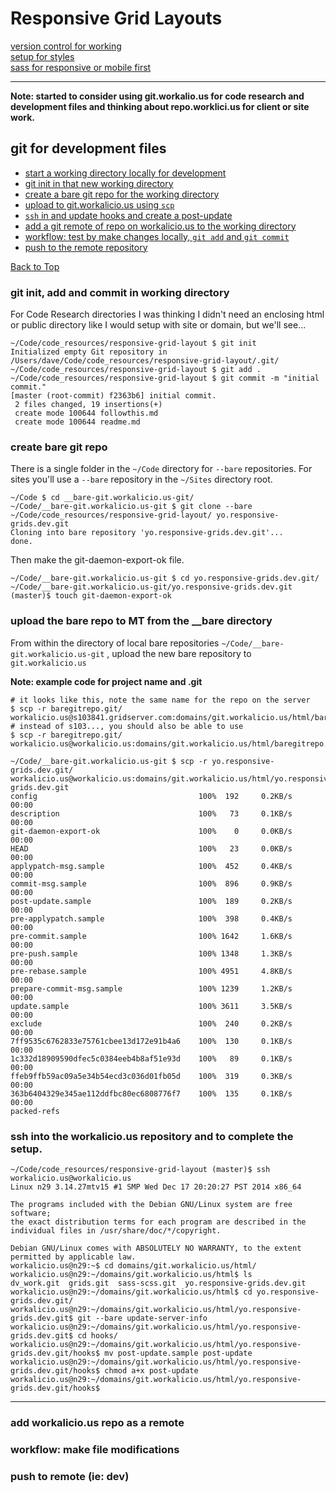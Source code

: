 # Responsive Grid Layouts

<a name="top"></a>


[version control for working](#working-version-control)   
[setup for styles](#setup-styles)  
[sass for responsive or mobile first](#responsive-mobile)  

- - -

**Note: started to consider using git.workalio.us for code research and development files and thinking about repo.worklici.us for client or site work.** 

<a name="working-version-control"></a>
## git for development files
  * [start a working directory locally for development](#start-working)
  * [git init in that new working directory](#git-init-working)
  * [create a bare git repo for the working directory](#create-bare-repo-locally)  
  * [upload to git.workalicio.us using `scp`](#upload-local-bare-repo)  
  * [`ssh` in and update hooks and create a post-update](#create-hooks)  
  * [add a git remote of repo on workalicio.us to the working directory](#add-remote-for-dev)  
  * [workflow: test by make changes locally, `git add` and `git commit`](#basic-workflow)    
  * [push to the remote repository](#push-dev)

[Back to Top](#top)  

<a name="start-working"></a>
### git init, add and commit in working directory
For Code Research directories I was thinking I didn't need an enclosing html or public directory like I would setup with site or domain, but we'll see...  

    ~/Code/code_resources/responsive-grid-layout $ git init
    Initialized empty Git repository in /Users/dave/Code/code_resources/responsive-grid-layout/.git/
    ~/Code/code_resources/responsive-grid-layout $ git add .
    ~/Code/code_resources/responsive-grid-layout $ git commit -m "initial commit."
    [master (root-commit) f2363b6] initial commit.
     2 files changed, 19 insertions(+)
     create mode 100644 followthis.md
     create mode 100644 readme.md


<a name="create-bare-repo-locally"></a>
### create bare git repo
There is a single folder in the `~/Code` directory for `--bare` repositories. For sites you'll use a `--bare` repository in the `~/Sites` directory root.  

    ~/Code $ cd __bare-git.workalicio.us-git/
    ~/Code/__bare-git.workalicio.us-git $ git clone --bare ~/Code/code_resources/responsive-grid-layout/ yo.responsive-grids.dev.git
    Cloning into bare repository 'yo.responsive-grids.dev.git'...
    done.

Then make the git-daemon-export-ok file.

    ~/Code/__bare-git.workalicio.us-git $ cd yo.responsive-grids.dev.git/
    ~/Code/__bare-git.workalicio.us-git/yo.responsive-grids.dev.git (master)$ touch git-daemon-export-ok

<a name="upload-local-bare-repo"></a>
### upload the bare repo to MT from the __bare directory    
From within the directory of local bare repositories `~/Code/__bare-git.workalicio.us-git` , upload the new bare repository to `git.workalicio.us`  

**Note: example code for project name and .git**

    # it looks like this, note the same name for the repo on the server
    $ scp -r baregitrepo.git/ workalicio.us@s103841.gridserver.com:domains/git.workalicio.us/html/baregitrepo.git  
    # instead of s103..., you should also be able to use 
    $ scp -r baregitrepo.git/ workalicio.us@workalicio.us:domains/git.workalicio.us/html/baregitrepo.git

    ~/Code/__bare-git.workalicio.us-git $ scp -r yo.responsive-grids.dev.git/ workalicio.us@workalicio.us:domains/git.workalicio.us/html/yo.responsive-grids.dev.git
    config                                    100%  192     0.2KB/s   00:00    
    description                               100%   73     0.1KB/s   00:00    
    git-daemon-export-ok                      100%    0     0.0KB/s   00:00    
    HEAD                                      100%   23     0.0KB/s   00:00    
    applypatch-msg.sample                     100%  452     0.4KB/s   00:00    
    commit-msg.sample                         100%  896     0.9KB/s   00:00    
    post-update.sample                        100%  189     0.2KB/s   00:00    
    pre-applypatch.sample                     100%  398     0.4KB/s   00:00    
    pre-commit.sample                         100% 1642     1.6KB/s   00:00    
    pre-push.sample                           100% 1348     1.3KB/s   00:00    
    pre-rebase.sample                         100% 4951     4.8KB/s   00:00    
    prepare-commit-msg.sample                 100% 1239     1.2KB/s   00:00    
    update.sample                             100% 3611     3.5KB/s   00:00    
    exclude                                   100%  240     0.2KB/s   00:00    
    7ff9535c6762833e75761cbee13d172e91b4a6    100%  130     0.1KB/s   00:00    
    1c332d18909590dfec5c0384eeb4b8af51e93d    100%   89     0.1KB/s   00:00    
    ffeb9ffb59ac09a5e34b54ecd3c036d01fb05d    100%  319     0.3KB/s   00:00    
    363b6404329e345ae112ddfbc80ec6808776f7    100%  135     0.1KB/s   00:00    
    packed-refs  

<a name="create-hooks"></a>
### ssh into the workalicio.us repository and to complete the setup.    

    ~/Code/code_resources/responsive-grid-layout (master)$ ssh workalicio.us@workalicio.us
    Linux n29 3.14.27mtv15 #1 SMP Wed Dec 17 20:20:27 PST 2014 x86_64

    The programs included with the Debian GNU/Linux system are free software;
    the exact distribution terms for each program are described in the
    individual files in /usr/share/doc/*/copyright.

    Debian GNU/Linux comes with ABSOLUTELY NO WARRANTY, to the extent
    permitted by applicable law.
    workalicio.us@n29:~$ cd domains/git.workalicio.us/html/
    workalicio.us@n29:~/domains/git.workalicio.us/html$ ls
    dv_work.git  grids.git  sass-scss.git  yo.responsive-grids.dev.git
    workalicio.us@n29:~/domains/git.workalicio.us/html$ cd yo.responsive-grids.dev.git/
    workalicio.us@n29:~/domains/git.workalicio.us/html/yo.responsive-grids.dev.git$ git --bare update-server-info
    workalicio.us@n29:~/domains/git.workalicio.us/html/yo.responsive-grids.dev.git$ cd hooks/
    workalicio.us@n29:~/domains/git.workalicio.us/html/yo.responsive-grids.dev.git/hooks$ mv post-update.sample post-update
    workalicio.us@n29:~/domains/git.workalicio.us/html/yo.responsive-grids.dev.git/hooks$ chmod a+x post-update 
    workalicio.us@n29:~/domains/git.workalicio.us/html/yo.responsive-grids.dev.git/hooks$ 

- - -

<a name="add-remote-for-dev"></a>
### add workalicio.us repo as a remote


<a name="basic-workflow"></a>
### workflow: make file modifications    


<a name="push-dev"></a>
### push to remote (ie: dev)  
